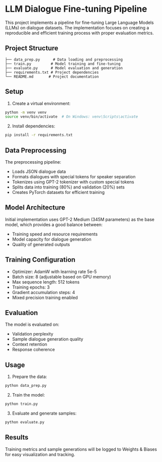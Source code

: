 # LLM Dialogue Fine-tuning Pipeline

This project implements a pipeline for fine-tuning Large Language Models (LLMs) on dialogue datasets. The implementation focuses on creating a reproducible and efficient training process with proper evaluation metrics.

## Project Structure

```
├── data_prep.py      # Data loading and preprocessing
├── train.py         # Model training and fine-tuning
├── evaluate.py      # Model evaluation and generation
├── requirements.txt # Project dependencies
└── README.md       # Project documentation
```

## Setup

1. Create a virtual environment:
```bash
python -m venv venv
source venv/bin/activate  # On Windows: venv\Scripts\activate
```

2. Install dependencies:
```bash
pip install -r requirements.txt
```

## Data Preprocessing

The preprocessing pipeline:
- Loads JSON dialogue data
- Formats dialogues with special tokens for speaker separation
- Tokenizes using GPT-2 tokenizer with custom special tokens
- Splits data into training (80%) and validation (20%) sets
- Creates PyTorch datasets for efficient training

## Model Architecture

Initial implementation uses GPT-2 Medium (345M parameters) as the base model, which provides a good balance between:
- Training speed and resource requirements
- Model capacity for dialogue generation
- Quality of generated outputs

## Training Configuration

- Optimizer: AdamW with learning rate 5e-5
- Batch size: 8 (adjustable based on GPU memory)
- Max sequence length: 512 tokens
- Training epochs: 3
- Gradient accumulation steps: 4
- Mixed precision training enabled

## Evaluation

The model is evaluated on:
- Validation perplexity
- Sample dialogue generation quality
- Context retention
- Response coherence

## Usage

1. Prepare the data:
```bash
python data_prep.py
```

2. Train the model:
```bash
python train.py
```

3. Evaluate and generate samples:
```bash
python evaluate.py
```

## Results

Training metrics and sample generations will be logged to Weights & Biases for easy visualization and tracking. 